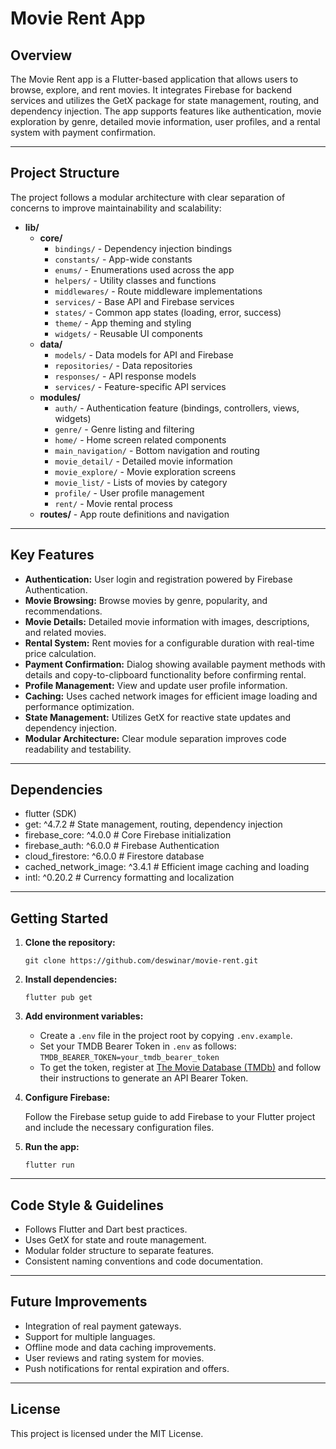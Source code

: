 # Movie Rent App

## Overview

The Movie Rent app is a Flutter-based application that allows users to browse, explore, and rent movies. It integrates Firebase for backend services and utilizes the GetX package for state management, routing, and dependency injection. The app supports features like authentication, movie exploration by genre, detailed movie information, user profiles, and a rental system with payment confirmation.

---

## Project Structure

The project follows a modular architecture with clear separation of concerns to improve maintainability and scalability:

- **lib/**
  - **core/**
    - `bindings/` - Dependency injection bindings
    - `constants/` - App-wide constants
    - `enums/` - Enumerations used across the app
    - `helpers/` - Utility classes and functions
    - `middlewares/` - Route middleware implementations
    - `services/` - Base API and Firebase services
    - `states/` - Common app states (loading, error, success)
    - `theme/` - App theming and styling
    - `widgets/` - Reusable UI components
  - **data/**
    - `models/` - Data models for API and Firebase
    - `repositories/` - Data repositories
    - `responses/` - API response models
    - `services/` - Feature-specific API services
  - **modules/**
    - `auth/` - Authentication feature (bindings, controllers, views, widgets)
    - `genre/` - Genre listing and filtering
    - `home/` - Home screen related components
    - `main_navigation/` - Bottom navigation and routing
    - `movie_detail/` - Detailed movie information
    - `movie_explore/` - Movie exploration screens
    - `movie_list/` - Lists of movies by category
    - `profile/` - User profile management
    - `rent/` - Movie rental process
  - **routes/** - App route definitions and navigation

---

## Key Features

- **Authentication:** User login and registration powered by Firebase Authentication.
- **Movie Browsing:** Browse movies by genre, popularity, and recommendations.
- **Movie Details:** Detailed movie information with images, descriptions, and related movies.
- **Rental System:** Rent movies for a configurable duration with real-time price calculation.
- **Payment Confirmation:** Dialog showing available payment methods with details and copy-to-clipboard functionality before confirming rental.
- **Profile Management:** View and update user profile information.
- **Caching:** Uses cached network images for efficient image loading and performance optimization.
- **State Management:** Utilizes GetX for reactive state updates and dependency injection.
- **Modular Architecture:** Clear module separation improves code readability and testability.

---

## Dependencies

- flutter (SDK)
- get: ^4.7.2               # State management, routing, dependency injection
- firebase_core: ^4.0.0     # Core Firebase initialization
- firebase_auth: ^6.0.0     # Firebase Authentication
- cloud_firestore: ^6.0.0   # Firestore database
- cached_network_image: ^3.4.1  # Efficient image caching and loading
- intl: ^0.20.2             # Currency formatting and localization

---

## Getting Started

1. **Clone the repository:**

    `git clone https://github.com/deswinar/movie-rent.git`

2. **Install dependencies:**

    `flutter pub get`

3. **Add environment variables:**

    - Create a `.env` file in the project root by copying `.env.example`.
    - Set your TMDB Bearer Token in `.env` as follows:
      `TMDB_BEARER_TOKEN=your_tmdb_bearer_token`
    - To get the token, register at [The Movie Database (TMDb)](https://www.themoviedb.org/) and follow their instructions to generate an API Bearer Token.

4. **Configure Firebase:**

    Follow the Firebase setup guide to add Firebase to your Flutter project and include the necessary configuration files.

5. **Run the app:**

    `flutter run`

---

## Code Style & Guidelines

- Follows Flutter and Dart best practices.
- Uses GetX for state and route management.
- Modular folder structure to separate features.
- Consistent naming conventions and code documentation.

---

## Future Improvements

- Integration of real payment gateways.
- Support for multiple languages.
- Offline mode and data caching improvements.
- User reviews and rating system for movies.
- Push notifications for rental expiration and offers.

---

## License

This project is licensed under the MIT License.


